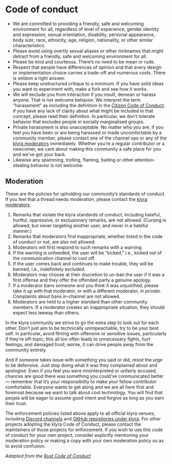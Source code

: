 # Code of conduct

* We are committed to providing a friendly, safe and welcoming environment for
all, regardless of level of experience, gender identity and expression, sexual
orientation, disability, personal appearance, body size, race, ethnicity, age,
religion, nationality, or other similar characteristics.
* Please avoid using overtly sexual aliases or other nicknames that might
detract from a friendly, safe and welcoming environment for all.
* Please be kind and courteous. There’s no need to be mean or rude.
* Respect that people have differences of opinion and that every design or
implementation choice carries a trade-off and numerous costs. There is seldom
a right answer.
* Please keep unstructured critique to a minimum. If you have solid ideas you
want to experiment with, make a fork and see how it works.
* We will exclude you from interaction if you insult, demean or harass anyone.
That is not welcome behavior. We interpret the term “harassment” as including
the definition in the
[Citizen Code of Conduct](https://github.com/stumpsyn/policies/blob/master/citizen_code_of_conduct.md);
if you have any lack of clarity about what might be included in that concept,
please read their definition. In particular, we don’t tolerate behavior that
excludes people in socially marginalised groups.
* Private harassment is also unacceptable. No matter who you are, if you feel
you have been or are being harassed or made uncomfortable by a community member,
please contact one of the channel ops or any of the
[klyra moderators](mailto:opensource@klyra.rs) immediately. Whether you’re a
regular contributor or a newcomer, we care about making this community a safe
place for you and we’ve got your back.
* Likewise any spamming, trolling, flaming, baiting or other
attention-stealing behavior is not welcome.

## Moderation

These are the policies for upholding our community’s standards of conduct. If
you feel that a thread needs moderation, please contact the
[klyra moderators](mailto:opensource@klyra.rs).

1. Remarks that violate the klyra standards of conduct, including hateful,
hurtful, oppressive, or exclusionary remarks, are not allowed. (Cursing is
allowed, but never targeting another user, and never in a hateful manner.)
2. Remarks that moderators find inappropriate, whether listed in the code of
conduct or not, are also not allowed.
3. Moderators will first respond to such remarks with a warning.
4. If the warning is unheeded, the user will be “kicked,” i.e., kicked out of
the communication channel to cool off.
5. If the user comes back and continues to make trouble, they will be banned,
i.e., indefinitely excluded.
6. Moderators may choose at their discretion to un-ban the user if it was a
first offense and they offer the offended party a genuine apology.
7. If a moderator bans someone and you think it was unjustified, please take
it up with that moderator, or with a different moderator, *in private*.
Complaints about bans in-channel are not allowed.
8. Moderators are held to a higher standard than other community members. If a
moderator creates an inappropriate situation, they should expect less leeway
than others.

In the klyra community we strive to go the extra step to look out for each
other. Don’t just aim to be technically unimpeachable, try to be your best
self. In particular, avoid flirting with offensive or sensitive issues,
particularly if they’re off-topic; this all too often leads to unnecessary
fights, hurt feelings, and damaged trust; worse, it can drive people away from
the community entirely.

And if someone takes issue with something you said or did, resist the urge to
be defensive. Just stop doing what it was they complained about and apologise.
Even if you feel you were misinterpreted or unfairly accused, chances are good
there was something you could’ve communicated better — remember that it’s your
responsibility to make your fellow contributor comfortable. Everyone wants to
get along and we are all here first and foremost because we want to talk about
cool technology. You will find that people will be eager to assume good intent
and forgive as long as you earn their trust.

The enforcement policies listed above apply to all official klyra venues;
including [Discord channels](https://discord.gg/H33rRDTm3p) and
[GitHub repositories under klyra](https://github.com/klyra-hq). For other
projects adopting the klyra Code of Conduct, please contact the maintainers of
those projects for enforcement. If you wish to use this code of conduct for
your own project, consider explicitly mentioning your moderation policy or
making a copy with your own moderation policy so as to avoid confusion.

 *Adapted from the
[Rust Code of Conduct](https://www.rust-lang.org/policies/code-of-conduct)*
